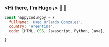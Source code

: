### <Hi there, I'm Hugo /> 👋 🌱

```javascript
const happycodingpy = {
  fullName: 'Hugo Orlando Gonzalez',
  country: 'Argentina',
  code: [HTML, CSS, Javascript, Python, Java],
 
}
```

<!--
**happycodingpy/happycodingpy** is a ✨ _special_ ✨ repository because its `README.md` (this file) appears on your GitHub profile.

Here are some ideas to get you started:

- 🔭 I’m currently working on ...
- 🌱 I’m currently learning ...
- 👯 I’m looking to collaborate on ...
- 🤔 I’m looking for help with ...
- 💬 Ask me about ...
- 📫 How to reach me: ...
- 😄 Pronouns: ...
- ⚡ Fun fact: ...
-->

